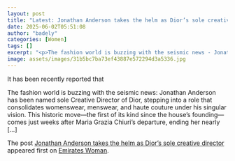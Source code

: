 ```yaml
---
layout: post
title: "Latest: Jonathan Anderson takes the helm as Dior’s sole creative director"
date: 2025-06-02T05:51:08
author: "badely"
categories: [Women]
tags: []
excerpt: "<p>The fashion world is buzzing with the seismic news - Jonathan Anderson has been named sole Creative Director of Dior, stepping into a role that cons"
image: assets/images/31b5bc7ba73ef43887e572294d3a5336.jpg
---
```


It has been recently reported that <p>The fashion world is buzzing with the seismic news: Jonathan Anderson has been named sole Creative Director of Dior, stepping into a role that consolidates womenswear, menswear, and haute couture under his singular vision. This historic move—the first of its kind since the house’s founding—comes just weeks after Maria Grazia Chiuri’s departure, ending her nearly [&#8230;]</p>
<p>The post <a href="https://emirateswoman.com/jonathan-anderson-takes-the-helm-as-diors-sole-creative-director/" rel="nofollow">Jonathan Anderson takes the helm as Dior&#8217;s sole creative director</a> appeared first on <a href="https://emirateswoman.com" rel="nofollow">Emirates Woman</a>.</p>

